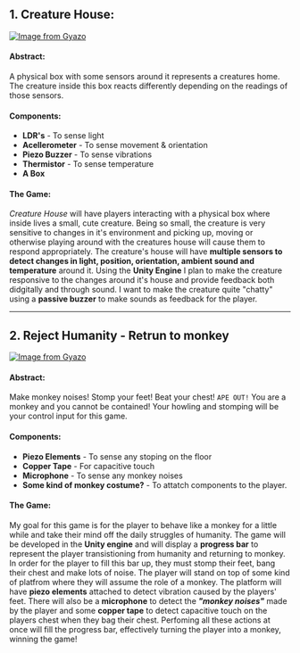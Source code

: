 ## 1. Creature House:

[![Image from Gyazo](https://i.gyazo.com/3993727557472a3c36de5484153f9c75.png)](https://gyazo.com/3993727557472a3c36de5484153f9c75)

#### **Abstract:**

A physical box with some sensors around it represents a creatures home. The creature inside this box reacts differently depending on the readings of those sensors.

#### **Components:**

+ **LDR's** - To sense light
+ **Acellerometer** - To sense movement & orientation
+ **Piezo Buzzer** - To sense vibrations
+ **Thermistor** - To sense temperature
+ **A Box**

#### **The Game:**

*Creature House* will have players interacting with a physical box where inside lives a small, cute creature. Being so small, the creature is very sensitive to changes in it's environment and picking up, moving or otherwise playing around with the creatures house will cause them to respond appropriately. The creature's house will have **multiple sensors to detect changes in light, position, orientation, ambient sound and temperature** around it. Using the **Unity Engine** I plan to make the creature responsive to the changes around it's house and provide feedback both didgitally and through sound. I want to make the creature quite "chatty" using a **passive buzzer** to make sounds as feedback for the player. 
***
## 2. Reject Humanity - Retrun to monkey

[![Image from Gyazo](https://i.gyazo.com/dc2d0b3fa865e40814204319e5380cd7.png)](https://gyazo.com/dc2d0b3fa865e40814204319e5380cd7)

#### **Abstract:**

Make monkey noises! Stomp your feet! Beat your chest! `APE OUT!` You are a monkey and you cannot be contained! Your howling and stomping will be your control input for this game.

#### **Components:**

+ **Piezo Elements** - To sense any stoping on the floor
+ **Copper Tape** - For capacitive touch
+ **Microphone** - To sense any monkey noises
+ **Some kind of monkey costume?** - To attatch components to the player.

#### **The Game:**

My goal for this game is for the player to behave like a monkey for a little while and take their mind off the daily struggles of humanity. The game will be developed in the **Unity engine** and will display a **progress bar** to represent the player transistioning from humanity and returning to monkey. In order for the player to fill this bar up, they must stomp their feet, bang their chest and make lots of noise. The player will stand on top of some kind of platfrom where they will assume the role of a monkey. The platform will have **piezo elements** attached to detect vibration caused by the players' feet. There will also be a **microphone** to detect the ***"monkey noises"*** made by the player and some **copper tape** to detect capacitive touch on the players chest when they bag their chest. Perfoming all these actions at once will fill the progress bar, effectively turning the player into a monkey, winning the game!

